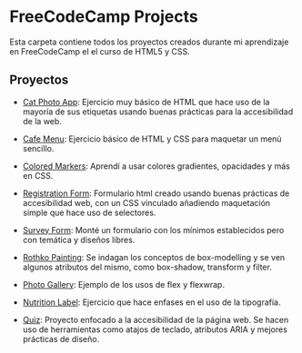 # FreeCodeCamp Projects

Esta carpeta contiene todos los proyectos creados durante mi aprendizaje en FreeCodeCamp el el curso de HTML5 y CSS.

## Proyectos

- [Cat Photo App](html-css/1.cat-photo-app): Ejercicio muy básico de HTML que hace uso de la mayoría de sus etiquetas usando buenas prácticas para la accesibilidad de la web.

- [Cafe Menu](html-css/2.cafe-menu): Ejercicio básico de HTML y CSS para maquetar un menú sencillo.

- [Colored Markers](html-css/3.colored-markers): Aprendí a usar colores gradientes, opacidades y más en CSS.

- [Registration Form](html-css/4.registration-form): Formulario html creado usando buenas prácticas de accesibilidad web, con un CSS vinculado añadiendo maquetación simple que hace uso de selectores.

- [Survey Form](html-css/5.survey-form%5Bpersonal%20solution%20and%20certificated%20solution%5D): Monté un formulario con los mínimos establecidos pero con temática y diseños libres.

- [Rothko Painting](html-css/6.Rothko-painting(box-model)): Se indagan los conceptos de box-modelling y se ven algunos atributos del mismo, como box-shadow, transform y filter.

- [Photo Gallery](html-css/7.photo-gallery): Ejemplo de los usos de flex y flexwrap.

- [Nutrition Label](html-css/8.nutrition-label): Ejercicio que hace enfases en el uso de la tipografía.

- [Quiz](html-css/9.quizz): Proyecto enfocado a la accesibilidad de la página web. Se hacen uso de herramientas como atajos de teclado, atributos ARIA y mejores prácticas de diseño.

